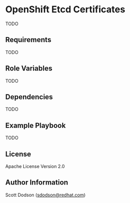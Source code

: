 OpenShift Etcd Certificates
===========================

TODO

Requirements
------------

TODO

Role Variables
--------------

TODO

Dependencies
------------

TODO

Example Playbook
----------------

TODO

License
-------

Apache License Version 2.0

Author Information
------------------

Scott Dodson (sdodson@redhat.com)

